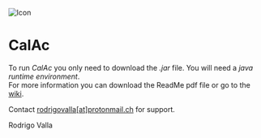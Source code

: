 ![Icon](https://gitlab.com/musicaltools/calac/-/raw/master/assets/img/icon_64.png)

# CalAc

To run *CalAc* you only need to download the *.jar* file. You will need a *java runtime environment*.  
For more information you can download the ReadMe pdf file or go to the
[wiki](https://github.com/rvalla/CalAc/wiki).  

Contact [rodrigovalla[at]protonmail.ch](mailto:rodrigovalla@protonmail.ch) for support.

Rodrigo Valla
